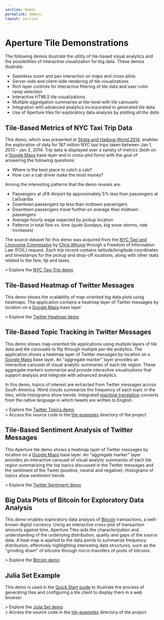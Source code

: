 ```yaml
---
section: Demos
permalink: demos/
layout: section
---
```


Aperture Tile Demonstrations
============================

The following demos illustrate the utility of tile-based visual analytics and the possibilities of interactive visualization for big data. These demos illustrate:

-   Seamless zoom and pan interaction on maps and cross-plots
-   Server-side and client-side rendering of tile visualizations
-   Rich layer controls for interactive filtering of tile data and user color ramp selection
-   Interactive HTML5 tile visualizations
-   Multiple aggregation summaries at tile-level with tile carousels
-   Integration with advanced analytics incorporated in generated tile data
-   Use of Aperture tiles for exploratory data analysis by plotting *all the data*

## Tile-Based Metrics of NYC Taxi Trip Data ##

This demo, which was presented at [Strata and Hadoop World 2014](http://strataconf.com/stratany2014), enables the exploration of data for 187 million NYC taxi trips taken between Jan 1, 2013 - Jan 3, 2014. Trip data is displayed over a variety of metrics (both on a [Google Maps](https://maps.google.com) base layer and in cross-plot form) with the goal of answering the following questions:

- Where is the best place to catch a cab?
- How can a cab driver make the most money?

Among the interesting patterns that the demo reveals are:

- Passengers at JFK Airport tip approximately 5% less than passengers at LaGuardia
- Downtown passengers tip less than midtown passengers
- Downtown passengers travel further on average than midtown passengers
- Average hourly wage expected by pickup location
- Patterns in total fare vs. time (quiet Sundays, big snow storms, rate increases)

The source dataset for this demo was acquired from the [NYC Taxi and Limousine Commission](http://www.nyc.gov/html/tlc/html/home/home.shtml) by [Chris Whong](http://chriswhong.com/open-data/foil_nyc_taxi/) through a Freedom of Information Law (FOIL) request. Each trip record contains latitude/longitude coordinates and timestamps for the pickup and drop-off locations, along with other stats related to the fare, tip and taxes.

&gt; Explore the [NYC Taxi Trip demo](http://aperturetiles.com/nyc-taxi/?map=6&baselayer=0)

## Tile-Based Heatmap of Twitter Messages ##

This demo shows the scalability of map-oriented big data plots using heatmaps. The application contains a heatmap layer of Twitter messages by location on a [Google Maps](https://maps.google.com) base layer.

&gt; Explore the [Twitter Heatmap demo](http://aperturetiles.com/twitter-heatmap/)

## Tile-Based Topic Tracking in Twitter Messages ##

This demo shows map-oriented tile applications using multiple layers of tile data and tile carousels to flip through multiple per-tile analytics. The application shows a heatmap layer of Twitter messages by location on a [Google Maps](https://maps.google.com) base layer. An "aggregate marker" layer provides an interactive carousel of visual analytic summaries of each tile region. These aggregate markers summarize and provide interactive visualizations that support analysis and integrate with advanced analytics.

In this demo, topics of interest are extracted from Twitter messages across South America. Word clouds summarize the frequency of each topic in the tiles, while histograms show trends. Integrated [machine translation](https://translate.google.com/) converts from the native language in which tweets are written to English.

&gt; Explore the [Twitter Topics demo](http://aperturetiles.com/twitter-topics/)
<br>&gt; Access the source code in the [tile-examples](https://github.com/unchartedsoftware/aperture-tiles/tree/master/tile-examples) directory of the project

## Tile-Based Sentiment Analysis of Twitter Messages ##

This Aperture tile demo shows a heatmap layer of Twitter messages by location on a [Google Maps](https://maps.google.com) base layer. An "aggregate marker" layer provides an interactive carousel of visual analytic summaries of each tile region summarizing the top topics discussed in the Twitter messages and the sentiment of the Tweet (positive, neutral and negative). Histograms of topics show sentiment trends.

&gt; Explore the [Twitter Sentiment demo](http://aperturetiles.com/twitter-sentiment/)

## Big Data Plots of Bitcoin for Exploratory Data Analysis ##

This demo enables exploratory data analysis of [Bitcoin](http://bitcoin.org/) transactions, a well-known digital currency. Using an interactive cross-plot of transaction amounts against time, Aperture Tiles aids the characterization and understanding of the underlying distribution, quality and gaps of the source data. 
A heat map is applied to the data points to summarize frequency distribution, effectively highlighting interesting data structures, such as the "grinding down" of bitcoins through micro-transfers of pools of bitcoins.

&gt; Explore the [Bitcoin demo](http://aperturetiles.com/bitcoin-demo/)

## Julia Set Example ##

This demo is used in the [Quick Start guide](../docs/development/getting-started/quick-start/) to illustrate the process of generating tiles and configuring a tile client to display them in a web browser. 

&gt; Explore the [Julia Set demo](http://aperturetiles.com/julia-demo/)
<br>&gt; Access the source code in the [tile-examples](https://github.com/unchartedsoftware/aperture-tiles/tree/master/tile-examples) directory of the project